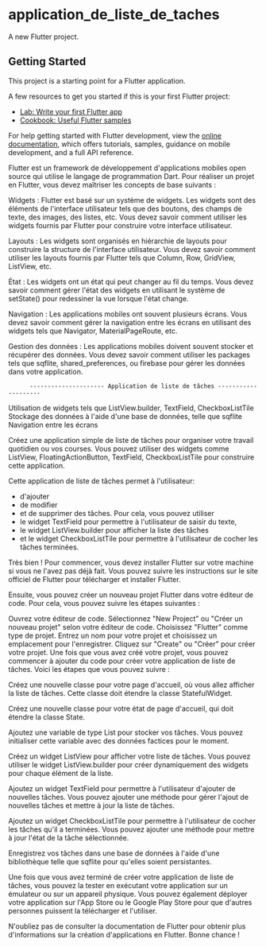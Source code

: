 # application_de_liste_de_taches

A new Flutter project.

## Getting Started

This project is a starting point for a Flutter application.

A few resources to get you started if this is your first Flutter project:

- [Lab: Write your first Flutter app](https://docs.flutter.dev/get-started/codelab)
- [Cookbook: Useful Flutter samples](https://docs.flutter.dev/cookbook)

For help getting started with Flutter development, view the
[online documentation](https://docs.flutter.dev/), which offers tutorials,
samples, guidance on mobile development, and a full API reference.


Flutter est un framework de développement d'applications mobiles open source qui utilise le langage de programmation Dart. Pour réaliser un projet en Flutter, vous devez maîtriser les concepts de base suivants :

Widgets : Flutter est basé sur un système de widgets. Les widgets sont des éléments de l'interface utilisateur tels que des boutons, des champs de texte, des images, des listes, etc. Vous devez savoir comment utiliser les widgets fournis par Flutter pour construire votre interface utilisateur.

Layouts : Les widgets sont organisés en hiérarchie de layouts pour construire la structure de l'interface utilisateur. Vous devez savoir comment utiliser les layouts fournis par Flutter tels que Column, Row, GridView, ListView, etc.

État : Les widgets ont un état qui peut changer au fil du temps. Vous devez savoir comment gérer l'état des widgets en utilisant le système de setState() pour redessiner la vue lorsque l'état change.

Navigation : Les applications mobiles ont souvent plusieurs écrans. Vous devez savoir comment gérer la navigation entre les écrans en utilisant des widgets tels que Navigator, MaterialPageRoute, etc.

Gestion des données : Les applications mobiles doivent souvent stocker et récupérer des données. Vous devez savoir comment utiliser les packages tels que sqflite, shared_preferences, ou firebase pour gérer les données dans votre application.


<!-- -------------------------------------------------------------------------------- -->

          --------------------- Application de liste de tâches --------------------

Utilisation de widgets tels que ListView.builder, TextField, CheckboxListTile
Stockage des données à l'aide d'une base de données, telle que sqflite
Navigation entre les écrans

Créez une application simple de liste de tâches pour organiser votre travail quotidien ou vos courses. Vous pouvez utiliser des widgets comme ListView, FloatingActionButton, TextField, CheckboxListTile pour construire cette application.

Cette application de liste de tâches permet à l'utilisateur: 
   - d'ajouter
   - de modifier 
   - et de supprimer des tâches.
Pour cela, vous pouvez utiliser 
   - le widget TextField pour permettre à l'utilisateur de saisir du texte,
   - le widget ListView.builder pour afficher la liste des tâches 
   - et le widget CheckboxListTile pour permettre à l'utilisateur de cocher les tâches terminées.

<!-- -------------------------------------------------------------------------------- -->

Très bien ! Pour commencer, vous devez installer Flutter sur votre machine si vous ne l'avez pas déjà fait. Vous pouvez suivre les instructions sur le site officiel de Flutter pour télécharger et installer Flutter.

Ensuite, vous pouvez créer un nouveau projet Flutter dans votre éditeur de code. Pour cela, vous pouvez suivre les étapes suivantes :

Ouvrez votre éditeur de code.
Sélectionnez "New Project" ou "Créer un nouveau projet" selon votre éditeur de code.
Choisissez "Flutter" comme type de projet.
Entrez un nom pour votre projet et choisissez un emplacement pour l'enregistrer.
Cliquez sur "Create" ou "Créer" pour créer votre projet.
Une fois que vous avez créé votre projet, vous pouvez commencer à ajouter du code pour créer votre application de liste de tâches. Voici les étapes que vous pouvez suivre :

Créez une nouvelle classe pour votre page d'accueil, où vous allez afficher la liste de tâches. Cette classe doit étendre la classe StatefulWidget.

Créez une nouvelle classe pour votre état de page d'accueil, qui doit étendre la classe State.

Ajoutez une variable de type List pour stocker vos tâches. Vous pouvez initialiser cette variable avec des données factices pour le moment.

Créez un widget ListView pour afficher votre liste de tâches. Vous pouvez utiliser le widget ListView.builder pour créer dynamiquement des widgets pour chaque élément de la liste.

Ajoutez un widget TextField pour permettre à l'utilisateur d'ajouter de nouvelles tâches. Vous pouvez ajouter une méthode pour gérer l'ajout de nouvelles tâches et mettre à jour la liste de tâches.

Ajoutez un widget CheckboxListTile pour permettre à l'utilisateur de cocher les tâches qu'il a terminées. Vous pouvez ajouter une méthode pour mettre à jour l'état de la tâche sélectionnée.

Enregistrez vos tâches dans une base de données à l'aide d'une bibliothèque telle que sqflite pour qu'elles soient persistantes.

Une fois que vous avez terminé de créer votre application de liste de tâches, vous pouvez la tester en exécutant votre application sur un émulateur ou sur un appareil physique. Vous pouvez également déployer votre application sur l'App Store ou le Google Play Store pour que d'autres personnes puissent la télécharger et l'utiliser.

N'oubliez pas de consulter la documentation de Flutter pour obtenir plus d'informations sur la création d'applications en Flutter. Bonne chance !